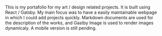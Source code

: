 
This is my portafolio for my art / design related projects. It is built using React / Gatsby. My main focus was to have a easily maintainable webpage in which I could add projects quickly. Markdown documents are used for the description of the works, and Gastby Image is used to render images dynamicaly. A mobile version is still pending.